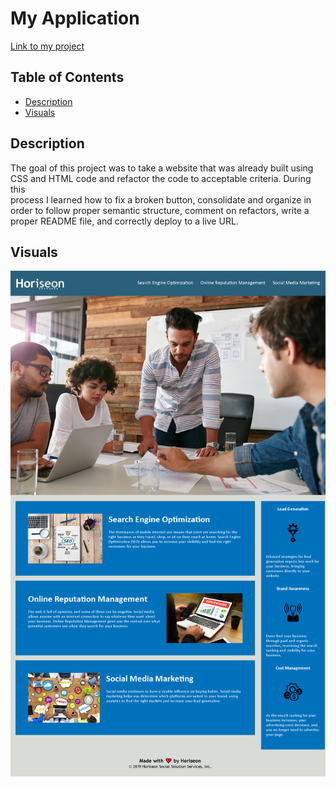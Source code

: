 # My Application
[Link to my project](https://m5justin.github.io/seo-refactor/)

## Table of Contents
- [Description](#description)
- [Visuals](#visuals)

## Description
The goal of this project was to take a website that was already built using  
CSS and HTML code and refactor the code to acceptable criteria. During this  
process I learned how to fix a broken button, consolidate and organize in  
order to follow proper semantic structure, comment on refactors, write a  
proper README file, and correctly deploy to a live URL. 



## Visuals
![Website preview](assets/images/127.0.0.1_5500_index.html.png)
